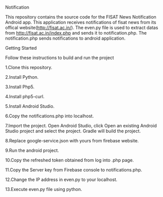 
Notification

This repository contains the source code for the FISAT News Notification Android app. This application receives notifications of fisat news from its offical website(http://fisat.ac.in/). The even.py file is used to extract datas from http://fisat.ac.in/index.php and sends it to notification.php. The notification.php sends notifications to android application.

Getting Started

Follow these instructions to build and run the project 

1.Clone this repository.

2.Install Python.

3.Install Php5.

4.Install php5-curl.

5.Install Android Studio.

6.Copy the notifications.php into localhost.

7.Import the project. Open Android Studio, click Open an existing Android Studio project and select the project. Gradle will build the project.

8.Replace google-service.json with yours from firebase website.

9.Run the android project.

10.Copy the refreshed token obtained from log into .php page.

11.Copy the Server key from Firebase console to notifications.php.

12.Change the IP address in even.py to your localhost.

13.Execute even.py file using python.

